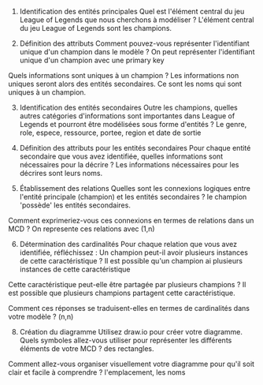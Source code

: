 1. Identification des entités principales
Quel est l'élément central du jeu League of Legends que nous cherchons à modéliser ?
  L'élément central du jeu League of Legends sont les champions.

2. Définition des attributs
Comment pouvez-vous représenter l'identifiant unique d'un champion dans le modèle ?
   On peut représenter l'identifiant unique d'un champion avec une primary key

Quels informations sont uniques à un champion ? Les informations non uniques seront alors des entités secondaires.
  Ce sont les noms qui sont uniques à un champion.

3. Identification des entités secondaires
Outre les champions, quelles autres catégories d'informations sont importantes dans League of Legends et pourront être modélisées sous forme d'entités ?
  Le genre, role, espece, ressource, portee, region et date de sortie

4. Définition des attributs pour les entités secondaires
Pour chaque entité secondaire que vous avez identifiée, quelles informations sont nécessaires pour la décrire ?
  Les informations nécessaires pour les décrires sont leurs noms.

5. Établissement des relations
Quelles sont les connexions logiques entre l'entité principale (champion) et les entités secondaires ?
   le champion 'possède' les entités secondaires.

Comment exprimeriez-vous ces connexions en termes de relations dans un MCD ?
  On represente ces relations avec (1,n)

6. Détermination des cardinalités
Pour chaque relation que vous avez identifiée, réfléchissez :
Un champion peut-il avoir plusieurs instances de cette caractéristique ?
  Il est possible qu'un champion ai plusieurs instances de cette caractéristique

Cette caractéristique peut-elle être partagée par plusieurs champions ?
  Il est possible que plusieurs champions partagent cette caractéristique.
  
Comment ces réponses se traduisent-elles en termes de cardinalités dans votre modèle ?
(n,n)
  
  
  


8. Création du diagramme
Utilisez draw.io pour créer votre diagramme. Quels symboles allez-vous utiliser pour représenter les différents éléments de votre MCD ?
  des rectangles.


Comment allez-vous organiser visuellement votre diagramme pour qu'il soit clair et facile à comprendre ?
  l'emplacement, les noms

